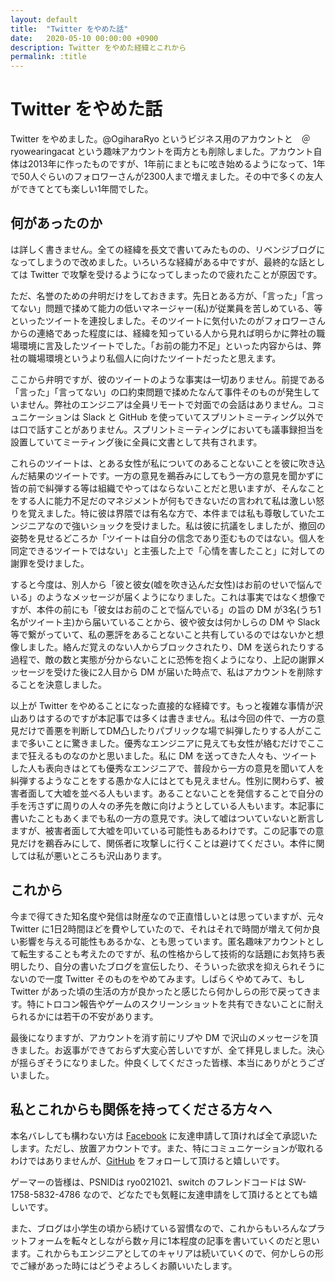 ```yaml
---
layout: default
title:  "Twitter をやめた話"
date:   2020-05-10 00:00:00 +0900
description: Twitter をやめた経緯とこれから
permalink: :title
---
```


# Twitter をやめた話

Twitter をやめました。@OgiharaRyo というビジネス用のアカウントと　＠ryowearingacat という趣味アカウントを両方とも削除しました。アカウント自体は2013年に作ったものですが、1年前にまともに呟き始めるようになって、1年で50人ぐらいのフォロワーさんが2300人まで増えました。その中で多くの友人ができてとても楽しい1年間でした。

## 何があったのか

は詳しく書きません。全ての経緯を長文で書いてみたものの、リベンジブログになってしまうので改めました。いろいろな経緯がある中ですが、最終的な話としては Twitter で攻撃を受けるようになってしまったので疲れたことが原因です。

ただ、名誉のための弁明だけをしておきます。先日とある方が、「言った」「言ってない」問題で揉めて能力の低いマネージャー(私)が従業員を苦しめている、等といったツイートを連投しました。そのツイートに気付いたのがフォロワーさんからの連絡であった程度には、経緯を知っている人から見れば明らかに弊社の職場環境に言及したツイートでした。「お前の能力不足」といった内容からは、弊社の職場環境というより私個人に向けたツイートだったと思えます。

ここから弁明ですが、彼のツイートのような事実は一切ありません。前提である「言った」「言ってない」の口約束問題で揉めたなんて事件そのものが発生していません。弊社のエンジニアは全員リモートで対面での会話はありません。コミュニケーションは Slack と GitHub を使っていてスプリントミーティング以外では口で話すことがありません。スプリントミーティングにおいても議事録担当を設置していてミーティング後に全員に文書として共有されます。

これらのツイートは、とある女性が私についてのあることないことを彼に吹き込んだ結果のツイートです。一方の意見を鵜呑みにしてもう一方の意見を聞かずに皆の前で糾弾する等は組織でやってはならないことだと思いますが、そんなことをする人に能力不足だのマネジメントが何もできないだの言われて私は激しい怒りを覚えました。特に彼は界隈では有名な方で、本件までは私も尊敬していたエンジニアなので強いショックを受けました。私は彼に抗議をしましたが、撤回の姿勢を見せるどころか「ツイートは自分の信念であり歪むものではない。個人を同定できるツイートではない」と主張した上で「心情を害したこと」に対しての謝罪を受けました。

すると今度は、別人から「彼と彼女(嘘を吹き込んだ女性)はお前のせいで悩んでいる」のようなメッセージが届くようになりました。これは事実ではなく想像ですが、本件の前にも「彼女はお前のことで悩んでいる」の旨の DM が3名(うち1名がツイート主)から届いていることから、彼や彼女は何かしらの DM や Slack 等で繋がっていて、私の悪評をあることないこと共有しているのではないかと想像しました。絡んだ覚えのない人からブロックされたり、DM を送られたりする過程で、敵の数と実態が分からないことに恐怖を抱くようになり、上記の謝罪メッセージを受けた後に2人目から DM が届いた時点で、私はアカウントを削除することを決意しました。

以上が Twitter をやめることになった直接的な経緯です。もっと複雑な事情が沢山ありはするのですが本記事では多くは書きません。私は今回の件で、一方の意見だけで善悪を判断してDM凸したりパブリックな場で糾弾したりする人がここまで多いことに驚きました。優秀なエンジニアに見えても女性が絡むだけでここまで狂えるものなのかと思いました。私に DM を送ってきた人々も、ツイートした人も表向きはとても優秀なエンジニアで、普段から一方の意見を聞いて人を糾弾するようなことをする愚かな人にはとても見えません。性別に関わらず、被害者面して大嘘を並べる人もいます。あることないことを発信することで自分の手を汚さずに周りの人々の矛先を敵に向けようとしている人もいます。本記事に書いたこともあくまでも私の一方の意見です。決して嘘はついていないと断言しますが、被害者面して大嘘を叩いている可能性もあるわけです。この記事での意見だけを鵜呑みにして、関係者に攻撃しに行くことは避けてください。本件に関しては私が悪いところも沢山あります。

## これから

今まで得てきた知名度や発信は財産なので正直惜しいとは思っていますが、元々 Twitter に1日2時間ほどを費やしていたので、それはそれで時間が増えて何か良い影響を与える可能性もあるかな、とも思っています。匿名趣味アカウントとして転生することも考えたのですが、私の性格からして技術的な話題にお気持ち表明したり、自分の書いたブログを宣伝したり、そういった欲求を抑えられそうにないので一度 Twitter そのものをやめてみます。しばらくやめてみて、もし Twitter があった頃の生活の方が良かったと感じたら何かしらの形で戻ってきます。特にトロコン報告やゲームのスクリーンショットを共有できないことに耐えられるかには若干の不安があります。

最後になりますが、アカウントを消す前にリプや DM で沢山のメッセージを頂きました。お返事ができておらず大変心苦しいですが、全て拝見しました。決心が揺らぎそうになりました。仲良くしてくださった皆様、本当にありがとうございました。

## 私とこれからも関係を持ってくださる方々へ

本名バレしても構わない方は [Facebook](https://www.facebook.com/ryo.ogihara.5) に友達申請して頂ければ全て承認いたします。ただし、放置アカウントです。また、特にコミュニケーションが取れるわけではありませんが、[GitHub](https://github.com/ogihara-ryo) をフォローして頂けると嬉しいです。

ゲーマーの皆様は、PSNIDは ryo021021、switch のフレンドコードは SW-1758-5832-4786 なので、どなたでも気軽に友達申請をして頂けるととても嬉しいです。

また、ブログは小学生の頃から続けている習慣なので、これからもいろんなプラットフォームを転々としながら数ヶ月に1本程度の記事を書いていくのだと思います。これからもエンジニアとしてのキャリアは続いていくので、何かしらの形でご縁があった時にはどうぞよろしくお願いいたします。
